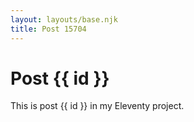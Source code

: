 ```yaml
---
layout: layouts/base.njk
title: Post 15704
---
```


# Post {{ id }}

This is post {{ id }} in my Eleventy project.
